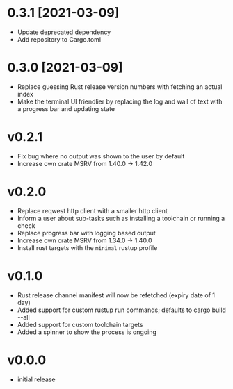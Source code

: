 # 0.3.1 [2021-03-09]

* Update deprecated dependency
* Add repository to Cargo.toml

# 0.3.0 [2021-03-09]

* Replace guessing Rust release version numbers with fetching an actual index
* Make the terminal UI friendlier by replacing the log and wall of text with a progress bar and updating state

# v0.2.1

* Fix bug where no output was shown to the user by default
* Increase own crate MSRV from 1.40.0 -> 1.42.0

# v0.2.0

* Replace reqwest http client with a smaller http client
* Inform a user about sub-tasks such as installing a toolchain or running a check
* Replace progress bar with logging based output
* Increase own crate MSRV from 1.34.0 -> 1.40.0
* Install rust targets with the `minimal` rustup profile

# v0.1.0

* Rust release channel manifest will now be refetched (expiry date of 1 day)
* Added support for custom rustup run commands; defaults to cargo build --all
* Added support for custom toolchain targets
* Added a spinner to show the process is ongoing

# v0.0.0

* initial release
